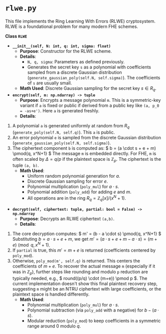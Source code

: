 # `rlwe.py`

This file implements the Ring Learning With Errors (RLWE) cryptosystem. RLWE is a foundational problem for many modern FHE schemes.

**Class `RLWE`**

* **`__init__(self, N: int, q: int, sigma: float)`**
  * **Purpose**: Constructor for the RLWE scheme.
  * **Details**:
    * `N, q, sigma`: Parameters as defined previously.
    * Generates the secret key `s` as a polynomial with coefficients sampled from a discrete Gaussian distribution (`generate_gaussian_poly(self.N, self.sigma)`). The coefficients of `s` are usually small.
  * **Math Used**: Discrete Gaussian sampling for the secret key $s \in R_q$.
* **`encrypt(self, m: np.ndarray) -> tuple`**
  * **Purpose**: Encrypts a message polynomial `m`. This is a symmetric-key variant if `a` is fixed or public if derived from a public key like `(a, p_0 = -as+e')`. Here `a` is generated freshly.
  * **Details**:

1. A polynomial `a` is generated uniformly at random from $R_q$ (`generate_poly(self.N, self.q)`). This `a` is public.
2. An error polynomial `e` is sampled from the discrete Gaussian distribution (`generate_gaussian_poly(self.N, self.sigma)`).
3. The ciphertext component `b` is computed as:
\$ b = (a \cdot s + e + m) \pmod{q, x^N+1} \$
The message `m` is embedded directly. For FHE, `m` is often scaled by $\Delta = q/p$ if the plaintext space is $\mathbb{Z}_p$.
The ciphertext is the tuple `(a, b)`.
    * **Math Used**:
        * Uniform random polynomial generation for $a$.
        * Discrete Gaussian sampling for error $e$.
        * Polynomial multiplication (`poly_mul`) for $a \cdot s$.
        * Polynomial addition (`poly_add`) for adding $e$ and $m$.
        * All operations are in the ring $R_q = \mathbb{Z}_q[x]/(x^N+1)$.

* **`decrypt(self, ciphertext: tuple, partial: bool = False) -> np.ndarray`**
  * **Purpose**: Decrypts an RLWE ciphertext `(a,b)`.
  * **Details**:

1. The core decryption computes:
\$ m' = (b - a \cdot s) \pmod{q, x^N+1} \$
Substituting $b = a \cdot s + e + m$, we get $m' = (a \cdot s + e + m - a \cdot s) = (m + e) \pmod{q, x^N+1}$.
2. If `partial` is true, this $m' = m+e$ is returned (coefficients centered by `poly_mod`).
3. Otherwise, `poly_mod(m', self.q)` is returned. This centers the coefficients of $m+e$. To recover the actual message `m` (especially if it was in $\mathbb{Z}_p$), further steps like rounding and modulo `p` reduction are typically needed, e.g., \$ round((p/q) \cdot (m+e)) \pmod p \$. The current implementation doesn't show this final plaintext recovery step, suggesting `m` might be an NTRU ciphertext with large coefficients, or the plaintext space is handled differently.
    * **Math Used**:
        * Polynomial multiplication (`poly_mul`) for $a \cdot s$.
        * Polynomial subtraction (via `poly_add` with a negative) for $b - (a \cdot s)$.
        * Modular reduction (`poly_mod`) to keep coefficients in a symmetric range around 0 modulo $q$.
